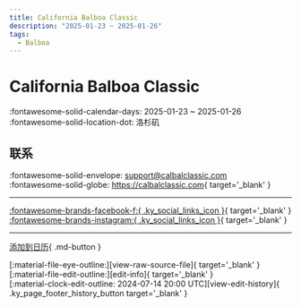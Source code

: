 ```yaml
---
title: California Balboa Classic
description: "2025-01-23 ~ 2025-01-26"
tags:
  - Balboa
---
```


# California Balboa Classic 

:fontawesome-solid-calendar-days: 2025-01-23 ~ 2025-01-26  
:fontawesome-solid-location-dot: 洛杉矶  

## 联系

:fontawesome-solid-envelope: <support@calbalclassic.com>  
:fontawesome-solid-globe: <https://calbalclassic.com>{ target='_blank' }  

---

 [:fontawesome-brands-facebook-f:{ .ky_social_links_icon }](https://www.facebook.com/CaliforniaBalboaClassic){ target='_blank' } [:fontawesome-brands-instagram:{ .ky_social_links_icon }](https://instagram.com/californiabalboaclassic){ target='_blank' }

---

[添加到日历](https://swing.news/ics/zh-Hans/2025/us/california-balboa-classic-2025.ics){ .md-button }

<div class="ky_page_footer" markdown>
<div class="ky_page_footer_trailing" markdown="span">
[:material-file-eye-outline:][view-raw-source-file]{ target='_blank' }
[:material-file-edit-outline:][edit-info]{ target='_blank' }
</div>
<div class="ky_page_footer_leading" markdown="span">
[:material-clock-edit-outline: 2024-07-14 20:00 UTC][view-edit-history]{ .ky_page_footer_history_button target='_blank' }
</div>
</div>

[view-raw-source-file]: https://github.com/swingdance/events/blob/main/2025/us/california-balboa-classic-2025.json "查看原始源文件"
[edit-info]: https://github.com/swingdance/events/issues/new?assignees=&labels=update+event&projects=&template=03-update_entity.yml&title=%5B2025%2Fus%5D%20California%20Balboa%20Classic&region=us&year=2025&id=california-balboa-classic-2025&name=California%20Balboa%20Classic&org_id= "编辑信息"

[view-edit-history]: https://github.com/swingdance/events/commits/main/2025/us/california-balboa-classic-2025.json "查看编辑历史"
